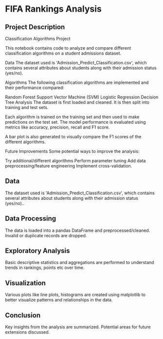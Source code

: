 <!DOCTYPE html> <html> <head> <title>FIFA Rankings Data Analysis</title> </head> <body> <h1>FIFA Rankings Analysis</h1> <h2>Project Description</h2> <p>Classification Algorithms Project
This notebook contains code to analyze and compare different classification algorithms on a student admissions dataset.

Data
The dataset used is 'Admission_Predict_Classification.csv', which contains several attributes about students along with their admission status (yes/no).

Algorithms
The following classification algorithms are implemented and their performance compared:

Random Forest
Support Vector Machine (SVM)
Logistic Regression
Decision Tree
Analysis
The dataset is first loaded and cleaned. It is then split into training and test sets.

Each algorithm is trained on the training set and then used to make predictions on the test set. The model performance is evaluated using metrics like accuracy, precision, recall and F1 score.

A bar plot is also generated to visually compare the F1 scores of the different algorithms.

Future Improvements
Some potential ways to improve the analysis:

Try additional/different algorithms
Perform parameter tuning
Add data preprocessing/feature engineering
Implement cross-validation.</p> <h2>Data</h2> <p>The dataset used is 'Admission_Predict_Classification.csv', which contains several attributes about students along with their admission status (yes/no)..</p> <h2>Data Processing</h2> <p>The data is loaded into a pandas DataFrame and preprocessed/cleaned. Invalid or duplicate records are dropped.</p> <h2>Exploratory Analysis</h2> <p>Basic descriptive statistics and aggregations are performed to understand trends in rankings, points etc over time.</p> <h2>Visualization</h2> <p>Various plots like line plots, histograms are created using matplotlib to better visualize patterns and relationships in the data.</p> <h2>Conclusion</h2> <p>Key insights from the analysis are summarized. Potential areas for future extensions discussed.</p> </body> </html>
